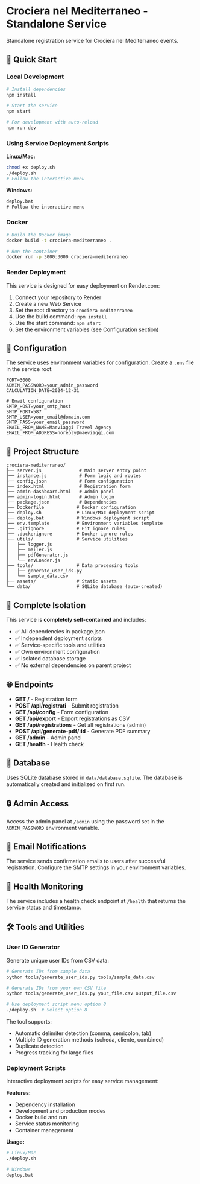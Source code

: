 # Crociera nel Mediterraneo - Standalone Service

Standalone registration service for Crociera nel Mediterraneo events.

## 🚀 Quick Start

### Local Development

```bash
# Install dependencies
npm install

# Start the service
npm start

# For development with auto-reload
npm run dev
```

### Using Service Deployment Scripts

**Linux/Mac:**
```bash
chmod +x deploy.sh
./deploy.sh
# Follow the interactive menu
```

**Windows:**
```cmd
deploy.bat
# Follow the interactive menu
```

### Docker

```bash
# Build the Docker image
docker build -t crociera-mediterraneo .

# Run the container
docker run -p 3000:3000 crociera-mediterraneo
```

### Render Deployment

This service is designed for easy deployment on Render.com:

1. Connect your repository to Render
2. Create a new Web Service
3. Set the root directory to `crociera-mediterraneo`
4. Use the build command: `npm install`
5. Use the start command: `npm start`
6. Set the environment variables (see Configuration section)

## 🔧 Configuration

The service uses environment variables for configuration. Create a `.env` file in the service root:

```env
PORT=3000
ADMIN_PASSWORD=your_admin_password
CALCULATION_DATE=2024-12-31

# Email configuration
SMTP_HOST=your_smtp_host
SMTP_PORT=587
SMTP_USER=your_email@domain.com
SMTP_PASS=your_email_password
EMAIL_FROM_NAME=Maeviaggi Travel Agency
EMAIL_FROM_ADDRESS=noreply@maeviaggi.com
```

## 📂 Project Structure

```
crociera-mediterraneo/
├── server.js              # Main server entry point
├── instance.js            # Form logic and routes
├── config.json            # Form configuration
├── index.html             # Registration form
├── admin-dashboard.html   # Admin panel
├── admin-login.html       # Admin login
├── package.json           # Dependencies
├── Dockerfile            # Docker configuration
├── deploy.sh             # Linux/Mac deployment script
├── deploy.bat            # Windows deployment script
├── env.template          # Environment variables template
├── .gitignore            # Git ignore rules
├── .dockerignore         # Docker ignore rules
├── utils/                # Service utilities
│   ├── logger.js
│   ├── mailer.js
│   ├── pdfGenerator.js
│   └── envLoader.js
├── tools/                # Data processing tools
│   ├── generate_user_ids.py
│   └── sample_data.csv
├── assets/               # Static assets
└── data/                 # SQLite database (auto-created)
```

## 🔧 Complete Isolation

This service is **completely self-contained** and includes:
- ✅ All dependencies in package.json
- ✅ Independent deployment scripts
- ✅ Service-specific tools and utilities
- ✅ Own environment configuration
- ✅ Isolated database storage
- ✅ No external dependencies on parent project

## 🌐 Endpoints

- **GET /** - Registration form
- **POST /api/registrati** - Submit registration
- **GET /api/config** - Form configuration
- **GET /api/export** - Export registrations as CSV
- **GET /api/registrations** - Get all registrations (admin)
- **POST /api/generate-pdf/:id** - Generate PDF summary
- **GET /admin** - Admin panel
- **GET /health** - Health check

## 💾 Database

Uses SQLite database stored in `data/database.sqlite`. The database is automatically created and initialized on first run.

## 🔒 Admin Access

Access the admin panel at `/admin` using the password set in the `ADMIN_PASSWORD` environment variable.

## 📧 Email Notifications

The service sends confirmation emails to users after successful registration. Configure the SMTP settings in your environment variables.

## 🏥 Health Monitoring

The service includes a health check endpoint at `/health` that returns the service status and timestamp.

## 🛠️ Tools and Utilities

### User ID Generator
Generate unique user IDs from CSV data:

```bash
# Generate IDs from sample data
python tools/generate_user_ids.py tools/sample_data.csv

# Generate IDs from your own CSV file
python tools/generate_user_ids.py your_file.csv output_file.csv

# Use deployment script menu option 8
./deploy.sh  # Select option 8
```

The tool supports:
- Automatic delimiter detection (comma, semicolon, tab)
- Multiple ID generation methods (scheda, cliente, combined)
- Duplicate detection
- Progress tracking for large files

### Deployment Scripts
Interactive deployment scripts for easy service management:

**Features:**
- Dependency installation
- Development and production modes
- Docker build and run
- Service status monitoring
- Container management

**Usage:**
```bash
# Linux/Mac
./deploy.sh

# Windows  
deploy.bat
```
